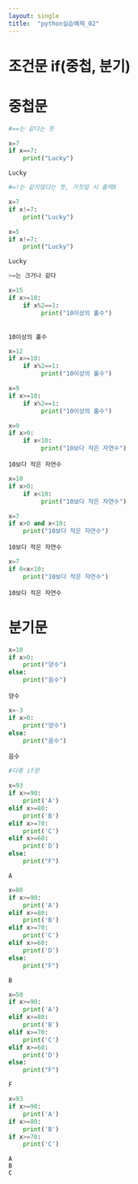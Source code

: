 ```yaml
---
layout: single
title:  "python실습예제_02"
---
```


# 조건문 if(중첩, 분기)

# 중첩문


```python
#==는 같다는 뜻
```


```python
x=7
if x==7:
    print("Lucky")
```

    Lucky
    


```python
#=!는 같지않다는 뜻, 거짓일 시 출력X
```


```python
x=7
if x!=7:
    print("Lucky")
```


```python
x=5
if x!=7:
    print("Lucky")
```

    Lucky
    


```python
>=는 크거나 같다
```


```python
x=15
if x>=10:
    if x%2==1:
         print("10이상의 홀수")
        
```

    10이상의 홀수
    


```python
x=12
if x>=10:
    if x%2==1:
         print("10이상의 홀수")
```


```python
x=9
if x>=10:
    if x%2==1:
         print("10이상의 홀수")
```


```python
x=9
if x>0:
    if x<10:
         print("10보다 작은 자연수")
```

    10보다 작은 자연수
    


```python
x=10
if x>0:
    if x<10:
         print("10보다 작은 자연수")
```


```python
x=7
if x>0 and x<10:   
    print("10보다 작은 자연수")
```

    10보다 작은 자연수
    


```python
x=7
if 0<x<10:   
    print("10보다 작은 자연수")
```

    10보다 작은 자연수
    

# 분기문


```python
x=10
if x>0:
    print("양수")
else:
    print("음수")
```

    양수
    


```python
x=-3
if x>0:
    print("양수")
else:
    print("음수")
```

    음수
    


```python
#다중 if문
```


```python
x=93
if x>=90:
    print('A')
elif x>=80:
    print('B')
elif x>=70:
    print('C')
elif x>=60:
    print('D')
else:
    print("F")
```

    A
    


```python
x=80
if x>=90:
    print('A')
elif x>=80:
    print('B')
elif x>=70:
    print('C')
elif x>=60:
    print('D')
else:
    print("F")
```

    B
    


```python
x=50
if x>=90:
    print('A')
elif x>=80:
    print('B')
elif x>=70:
    print('C')
elif x>=60:
    print('D')
else:
    print("F")
```

    F
    


```python
x=93
if x>=90:
    print('A')
if x>=80:
    print('B')
if x>=70:
    print('C')
```

    A
    B
    C
    
